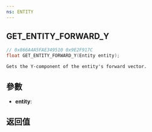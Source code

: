 ```yaml
---
ns: ENTITY
---
```

## GET_ENTITY_FORWARD_Y

```c
// 0x866A4A5FAE349510 0x9E2F917C
float GET_ENTITY_FORWARD_Y(Entity entity);
```

```
Gets the Y-component of the entity's forward vector.  
```

## 參數
* **entity**: 

## 返回值
